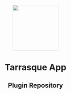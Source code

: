<div align="center">
  <a href="https://tarrasque.app" target="_blank"><img src="https://tarrasque.app/images/logo.svg" width="150" /></a>
  <h1>Tarrasque App</h1>
  <h2>Plugin Repository</h2>
</div>
